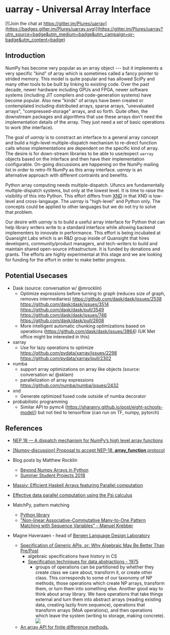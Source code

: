 # uarray - Universal Array Interface

[![Join the chat at https://gitter.im/Plures/uarray](https://badges.gitter.im/Plures/uarray.svg)](https://gitter.im/Plures/uarray?utm_source=badge&utm_medium=badge&utm_campaign=pr-badge&utm_content=badge)

## Introduction

NumPy has become very popular as an array object --- but it implements
a very specific "kind" of array which is sometimes called a fancy
pointer to strided memory. This model is quite popular and has allowed
SciPy and many other tools to be built by linking to existing code.
Over the past decade, newer hardware including GPUs and FPGA, newer
software systems (including JIT compilers and code-generation systems)
have become popular.  Also new "kinds" of arrays have been created or
contemplated including distributed arrays, sparse arrays, "unevaluated
arrays", "compressed-storage" arrays, and so forth.  Quite often, the
downstream packages and algorithms that use these arrays don't need
the implementation details of the array.  They just need a set of basic
operations to work (the interface).

The goal of *uarray* is to constract an interface to a general array
concept and build a high-level multiple-dispatch mechanism to
re-direct function calls whose implementations are dependent on the
specific kind of array.  The desire is for down-stream libraries to be
able to use/expect `uarray` objects based on the interface and then have
their implementation configurable.  On-going discussions are happening
on the NumPy mailing list in order to retro-fit NumPy as this array
interface.  *uarray* is an alternative approach with different
contraints and benefits.


Python array computing needs multiple-dispatch.  Ufuncs are
fundamentally multiple-dispatch systems, but only at the lowest level.
It is time to raise the visibility of this into Python.  This effort
differs from [XND](https://xnd.io/) in that XND is low-level and
cross-langauge.  The *uarray* is "high-level" and Python only.  The
concepts could be applied to other languages but we do not try to
solve that problem.

Our desire with *uarray* is to build a useful array interface for Python
that can help library writers write to a standard interface while
allowing backend implementers to innovate in performance.  This effort
is being incubated at Quansight Labs which is an R&D group inside of
Quansight that hires developers, community/product managers, and
tech-writers to build and maintain shared open-source infrastructure.
It is funded by donations and grants.  The efforts are highly
experimental at this stage and we are looking for funding for the
effort in order to make better progress.


## Potential Usecases

* Dask (source: conversation w/ @mrocklin)
  * Optimize expressions before turning to graph (reduces size of graph, removes intermediaries) https://github.com/dask/dask/issues/2538 https://github.com/dask/dask/issues/3514 https://github.com/dask/dask/pull/3549 https://github.com/dask/dask/issues/746 https://github.com/dask/dask/pull/2608
  * More intelligent automatic chunking optimizations based on operations (https://github.com/dask/dask/issues/3864) (UK Met office might be interested in this) 
* xarray
  * Use for lazy operations to optimize https://github.com/pydata/xarray/issues/2298 https://github.com/pydata/xarray/pull/2302
* numba
  * support array optimizations on array like objects (source: conversation w/ @sklam) 
  * parallelization of array expressions https://github.com/numba/numba/issues/2432
* xnd
  * Generate optimized fused code outside of numba decorator
* probabilistic programming
  * Similar API to pymc4 (https://sharanry.github.io/post/eight-schools-model/) but not tied to tensorflow (can run on TF, numpy, pytorch)
## References

- [NEP 18 — A dispatch mechanism for NumPy’s high level array functions](http://www.numpy.org/neps/nep-0018-array-function-protocol.html)

- [[Numpy-discussion] Proposal to accept NEP-18, __array_function__ protocol](https://mail.python.org/pipermail/numpy-discussion/2018-August/078578.html)

- Blog posts by Matthew Rocklin
  - [Beyond Numpy Arrays in Python](http://matthewrocklin.com/blog/work/2018/05/27/beyond-numpy)
  - [Summer Student Projects 2018](http://matthewrocklin.com/blog/work/2018/03/20/summer-projects)

- [Massiv: Efficient Haskell Arrays featuring Parallel computation](https://github.com/lehins/massiv)

- [Effective data parallel computation using the Psi calculus](https://paperpile.com/app/p/ad22b033-10cc-0f45-8c1d-05014496baee) 

- MatchPy, pattern matching
  - [Python library](https://github.com/HPAC/matchpy)
  - ["Non-linear Associative-Commutative Many-to-One Pattern Matching with Sequence Variables" - Manuel Krebber](https://arxiv.org/abs/1705.00907)
  
 - Magne Haveraaen - head of [Bergen Language Design Laboratory](https://bldl.ii.uib.no/)
   - [Specification of Generic APIs, or: Why Algebraic May Be Better Than Pre/Post](https://www.ii.uib.no/~anya/papers/bagge-haveraaen-hilt14-apispec.pdf)
     - algebraic specifications have history in CS
     - [Specification techniques for data abstractions - 1975](http://csg.csail.mit.edu/CSGArchives/memos/Memo-117.pdf)
       - groups of operations can be partitioned by whether they create class we care about, transform it, or create other class. This corresponds to some of our taxonomy of NP methods, those operations which create NP arrays, transform them, or turn them into something else. Another good way to think about array library. We have operations that take things external and turn them into abstract arrays (reading existing data, creating lazily from sequence),  operations that transform arrays (MoA operations), and then operations which leave the system (writing to storage, making concrete). ![](https://user-images.githubusercontent.com/1186124/44615089-f3e1e680-a7fe-11e8-9075-d8990ff44691.png)
   - [An array API for finite difference methods.](https://paperpile.com/app/p/fc16d058-1ac9-0296-af0d-87e75234458d)
   
